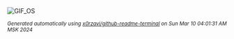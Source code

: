 <div align="justify">
<picture>
    <source media="(prefers-color-scheme: dark)" srcset="https://i.ibb.co/MDVKKy4/output-gif.gif">
    <source media="(prefers-color-scheme: light)" srcset="https://i.ibb.co/MDVKKy4/output-gif.gif">
    <img alt="GIF_OS" src="https://i.ibb.co/MDVKKy4/output-gif.gif">
</picture>

<sub><i>Generated automatically using [x0rzavi/github-readme-terminal](https://github.com/x0rzavi/github-readme-terminal) on Sun Mar 10 04:01:31 AM MSK 2024</i></sub>

</div>

<!-- Image deletion URL: https://ibb.co/5W8CCXy/5fd20fe5cf2d9d1e49cd76411c35a6f8 -->